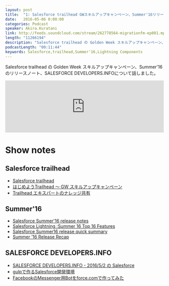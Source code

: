 ```yaml
---
layout: post
title:  "1: Salesforce trailhead GWスキルアップキャンペーン、Summer'16リリースノートについてなど"
date:   2016-05-06 0:00:00
categories: Podcast
speaker: Akira.Kuratani
link: http://feeds.soundcloud.com/stream/262778564-migrationfm-ep001.mp3
length: "11266194"
description: "Salesforce trailhead の Golden Week スキルアップキャンペーン、Summer'16 のリリースノート、SALESFORCE DEVELOPERS.INFOについて話しました。"
podcastLength: "00:11:44"
keywords: Salesforce,trailhead,Summer'16,Lightning Components
---
```


Salesforce trailhead の Golden Week スキルアップキャンペーン、Summer'16 のリリースノート、SALESFORCE DEVELOPERS.INFOについて話しました。

<iframe width="100%" height="166" scrolling="no" frameborder="no" src="https://w.soundcloud.com/player/?url=https%3A//api.soundcloud.com/tracks/262778564&amp;color=ff5500&amp;auto_play=false&amp;hide_related=false&amp;show_comments=true&amp;show_user=true&amp;show_reposts=false"></iframe>

# Show notes

## Salesforce trailhead

- [Salesforce trailhead](https://developer.salesforce.com/trailhead/ja)
- [はじめようTrailhead 〜 GW スキルアップキャンペーン](http://blogjp.sforce.com/2016/04/trailhead-gw-7223.html)
- [Trailhead エキスパートのナレッジ共有](http://blogjp.sforce.com/2016/04/trailhead-ff18.html)

## Summer'16

- [Salesforce Summer'16 release notes](https://releasenotes.docs.salesforce.com/en-us/summer16/release-notes/salesforce_release_notes.htm)
- [Salesforce Lightning :Summer 16 Top 16 Features](https://pritamshekhawat.wordpress.com/2016/04/23/salesforce-lightning-summer-16-top-16-features/)
- [Salesforce Summer16 release quick summary](https://automationchampion.com/2016/04/23/salesforce-summer16-release-quick-summary/)
- [Summer ’16 Release Recap](https://adamtoarchitect.com/2016/05/03/summer-16-release-recap/)

## SALESFORCE DEVELOPERS.INFO

- [SALESFORCE DEVELOPERS.INFO - 2016/5/2 の Salesforce](http://zaki-yama.github.io/salesforce-developers.info/2016-05-02.html)
- [gulpで作るSalesforce開発環境](http://qiita.com/mino0123/items/4c5d641c9f25a2875368)
- [FacebookのMessenger用Botをforce.comで作ってみた](http://freedom-man.com/blog/facebook-bot-force/)
